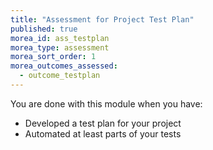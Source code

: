 ```yaml
---
title: "Assessment for Project Test Plan"
published: true
morea_id: ass_testplan
morea_type: assessment
morea_sort_order: 1
morea_outcomes_assessed:
  - outcome_testplan
---
```

You are done with this module when you have:

- Developed a test plan for your project
- Automated at least parts of your tests